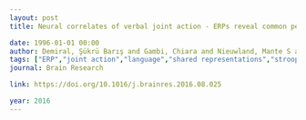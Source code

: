 ```yaml
---
layout: post
title: Neural correlates of verbal joint action - ERPs reveal common perception and action systems in a shared-Stroop task

date: 1996-01-01 00:00
author: Demiral, Şükrü Barış and Gambi, Chiara and Nieuwland, Mante S and Pickering, Martin J
tags: ["ERP","joint action","language","shared representations","stroop"]
journal: Brain Research

link: https://doi.org/10.1016/j.brainres.2016.08.025

year: 2016
---
```



